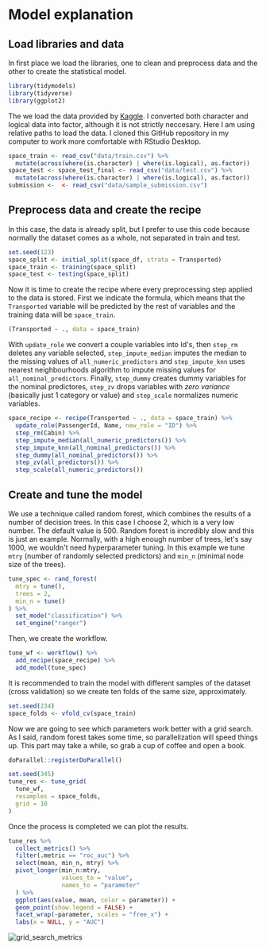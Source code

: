 # Model explanation

## Load libraries and data
In first place we load the libraries, one to clean and preprocess data and the other to create the statistical model.
```R
library(tidymodels)
library(tidyverse)
library(ggplot2)
```

The we load the data provided by [Kaggle](https://www.kaggle.com/competitions/spaceship-titanic/data). I converted both character and logical data into factor, although it is not strictly neccesary. Here I am using relative paths to load the data. I cloned this GitHub repository in my computer to work more comfortable with RStudio Desktop.
```R
space_train <- read_csv("data/train.csv") %>% 
  mutate(across(where(is.character) | where(is.logical), as.factor))
space_test <- space_test_final <- read_csv("data/test.csv") %>% 
  mutate(across(where(is.character) | where(is.logical), as.factor))
submission <-  <- read_csv("data/sample_submission.csv")
```


## Preprocess data and create the recipe
In this case, the data is already split, but I prefer to use this code because normally the dataset comes as a whole, not separated in train and test.
```R
set.seed(123)
space_split <- initial_split(space_df, strata = Transported)
space_train <- training(space_split)
space_test <- testing(space_split)
```

Now it is time to create the recipe where every preprocessing step applied to the data is stored. First we indicate the formula, which means that the `Transported` variable will be predicted by the rest of variables and the training data will be `space_train`.
```R
(Transported ~ ., data = space_train)
```

With `update_role` we convert a couple variables into Id's, then `step_rm` deletes any variable selected, `step_impute_median` imputes the median to the missing values of `all_numeric_predictors` and `step_impute_knn` uses nearest neighbourhoods algorithm to impute missing values for `all_nominal_predictors`. Finally, `step_dummy` creates dummy variables for the nominal predictores, `step_zv` drops variables with *zero variance* (basically just 1 category or value) and `step_scale` normalizes numeric variables.
```R
space_recipe <- recipe(Transported ~ ., data = space_train) %>% 
  update_role(PassengerId, Name, new_role = "ID") %>% 
  step_rm(Cabin) %>% 
  step_impute_median(all_numeric_predictors()) %>% 
  step_impute_knn(all_nominal_predictors()) %>% 
  step_dummy(all_nominal_predictors()) %>% 
  step_zv(all_predictors()) %>% 
  step_scale(all_numeric_predictors())
```

## Create and tune the model
We use a technique called random forest, which combines the results of a number of decision trees. In this case I choose 2, which is a very low number. The default value is 500. Random forest is incredibly slow and this is just an example. Normally, with a high enough number of trees, let's say 1000, we wouldn't need hyperparameter tuning. In this example we tune `mtry` (number of randomly selected predictors) and `min_n` (minimal node size of the trees).
```r
tune_spec <- rand_forest(
  mtry = tune(),
  trees = 2,
  min_n = tune()
) %>%
  set_mode("classification") %>%
  set_engine("ranger")
```

Then, we create the workflow.
```r
tune_wf <- workflow() %>%
  add_recipe(space_recipe) %>%
  add_model(tune_spec)
```

It is recommended to train the model with different samples of the dataset (cross validation) so we create ten folds of the same size, approximately.
```r
set.seed(234)
space_folds <- vfold_cv(space_train)
```

Now we are going to see which parameters work better with a grid search. As I said, random forest takes some time, so parallelization will speed things up. This part may take a while, so grab a cup of coffee and open a book.
```r
doParallel::registerDoParallel()

set.seed(345)
tune_res <- tune_grid(
  tune_wf,
  resamples = space_folds,
  grid = 10
)
```

Once the process is completed we can plot the results.
```R
tune_res %>%
  collect_metrics() %>%
  filter(.metric == "roc_auc") %>%
  select(mean, min_n, mtry) %>%
  pivot_longer(min_n:mtry,
               values_to = "value",
               names_to = "parameter"
  ) %>%
  ggplot(aes(value, mean, color = parameter)) +
  geom_point(show.legend = FALSE) +
  facet_wrap(~parameter, scales = "free_x") +
  labs(x = NULL, y = "AUC")
```
![grid_search_metrics](https://user-images.githubusercontent.com/42537388/193423194-da1ed0ce-b9fe-4da4-9b0a-e67377159f69.png)
